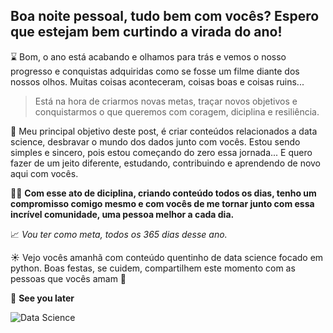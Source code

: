 ## Boa noite pessoal, tudo bem com vocês? Espero que estejam bem curtindo a virada do ano!

:hourglass: Bom, o ano está acabando e olhamos para trás e vemos o nosso progresso e conquistas adquiridas como se fosse um filme diante dos nossos olhos. Muitas coisas aconteceram, coisas boas e coisas ruins...

>Está na hora de criarmos novas metas, traçar novos objetivos e conquistarmos o que queremos com coragem, diciplina e resiliência. 

:loudspeaker: Meu principal objetivo deste post, é criar conteúdos relacionados a data science, desbravar o mundo dos dados junto com vocês. Estou sendo simples e sincero, pois estou começando do zero essa jornada... E quero fazer de um jeito diferente, estudando, contribuindo e aprendendo de novo aqui com vocês.

:guardsman: **Com esse ato de diciplina, criando conteúdo todos os dias, tenho um compromisso comigo mesmo e com vocês de me tornar junto com essa incrível comunidade, uma pessoa melhor a cada dia.**

:chart_with_upwards_trend: _Vou ter como meta, todos os 365 dias desse ano._

:sunny: Vejo vocês amanhã com conteúdo quentinho de data science focado em python. Boas festas, se cuidem, compartilhem este momento com as pessoas que vocês amam :purple_heart:

:milky_way: **See you later**

![Data Science](https://media.licdn.com/dms/image/C4D12AQGD_su1k14bYA/article-cover_image-shrink_600_2000/0/1583217311227?e=2147483647&v=beta&t=s_7cvkGjyfNTp2x6mnsiPFUfbPhWyvnMIavE_na62bE)
